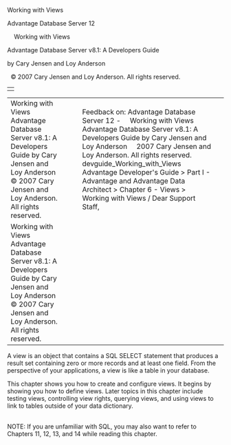 Working with Views




Advantage Database Server 12  

    Working with Views

Advantage Database Server v8.1: A Developers Guide

by Cary Jensen and Loy Anderson

  © 2007 Cary Jensen and Loy Anderson. All rights reserved.

|  |
| --- |
|  |

|  |  |  |  |  |
| --- | --- | --- | --- | --- |
| Working with Views  Advantage Database Server v8.1: A Developers Guide  by Cary Jensen and Loy Anderson    © 2007 Cary Jensen and Loy Anderson. All rights reserved. |  |  | Feedback on: Advantage Database Server 12 -     Working with Views Advantage Database Server v8.1: A Developers Guide by Cary Jensen and Loy Anderson     2007 Cary Jensen and Loy Anderson. All rights reserved. devguide\_Working\_with\_Views Advantage Developer's Guide > Part I - Advantage and Advantage Data Architect > Chapter 6 - Views > Working with Views / Dear Support Staff, |  |
| Working with Views  Advantage Database Server v8.1: A Developers Guide  by Cary Jensen and Loy Anderson    © 2007 Cary Jensen and Loy Anderson. All rights reserved. |  |  |  |  |

A view is an object that contains a SQL SELECT statement that produces a result set containing zero or more records and at least one field. From the perspective of your applications, a view is like a table in your database.

This chapter shows you how to create and configure views. It begins by showing you how to define views. Later topics in this chapter include testing views, controlling view rights, querying views, and using views to link to tables outside of your data dictionary.

   
NOTE: If you are unfamiliar with SQL, you may also want to refer to Chapters 11, 12, 13, and 14 while reading this chapter.